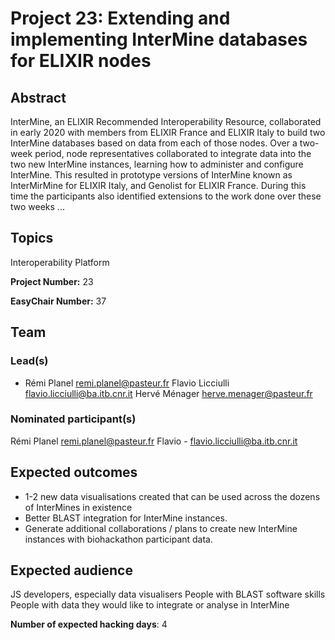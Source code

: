 # Project 23: Extending and implementing InterMine databases for ELIXIR nodes

## Abstract

InterMine, an ELIXIR Recommended Interoperability Resource, collaborated in early 2020 with members from ELIXIR France and ELIXIR Italy to build two InterMine databases based on data from each of those nodes. Over a two-week period, node representatives collaborated to integrate data into the two new InterMine instances, learning how to administer and configure InterMine. This resulted in prototype versions of InterMine known as InterMirMine for ELIXIR Italy, and Genolist for ELIXIR France. During this time the participants also identified extensions to the work done over these two weeks ...

## Topics

Interoperability Platform

**Project Number:** 23



**EasyChair Number:** 37

## Team

### Lead(s)

* Rémi Planel remi.planel@pasteur.fr
 Flavio Licciulli flavio.licciulli@ba.itb.cnr.it
 Hervé Ménager herve.menager@pasteur.fr

### Nominated participant(s)

Rémi Planel remi.planel@pasteur.fr
Flavio - flavio.licciulli@ba.itb.cnr.it

## Expected outcomes

- 1-2 new data visualisations created that can be used across the dozens of InterMines in existence
 - Better BLAST integration for InterMine instances.
 - Generate additional collaborations / plans to create new InterMine instances with biohackathon participant data.

## Expected audience

JS developers, especially data visualisers
 People with BLAST software skills
 People with data they would like to integrate or analyse in InterMine

**Number of expected hacking days**: 4

